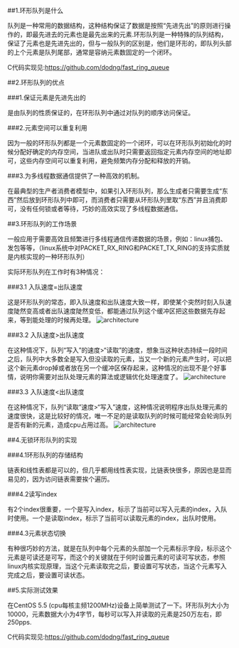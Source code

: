 ##1.环形队列是什么 

队列是一种常用的数据结构，这种结构保证了数据是按照“先进先出”的原则进行操作的，即最先进去的元素也是最先出来的元素.环形队列是一种特殊的队列结构，保证了元素也是先进先出的，但与一般队列的区别是，他们是环形的，即队列头部的上个元素是队列尾部，通常是容纳元素数固定的一个闭环。

C代码实现见:https://github.com/dodng/fast_ring_queue

 

##2.环形队列的优点

 

###1.保证元素是先进先出的

是由队列的性质保证的，在环形队列中通过对队列的顺序访问保证。

 

###2.元素空间可以重复利用

 

因为一般的环形队列都是一个元素数固定的一个闭环，可以在环形队列初始化的时候分配好确定的内存空间，当进队或出队时只需要返回指定元素内存空间的地址即可，这些内存空间可以重复利用，避免频繁内存分配和释放的开销。

 

###3.为多线程数据通信提供了一种高效的机制。

在最典型的生产者消费者模型中，如果引入环形队列，那么生成者只需要生成“东西”然后放到环形队列中即可，而消费者只需要从环形队列里取“东西”并且消费即可，没有任何锁或者等待，巧妙的高效实现了多线程数据通信。

 

##3.环形队列的工作场景

一般应用于需要高效且频繁进行多线程通信传递数据的场景，例如：linux捕包、发包等等，（linux系统中对PACKET_RX_RING和PACKET_TX_RING的支持实质就是内核实现的一种环形队列）

 

实际环形队列在工作时有3种情况：

###3.1 入队速度=出队速度

这是环形队列的常态，即入队速度和出队速度大致一样，即使某个突然时刻入队速度陡然变高或者出队速度陡然变低，都能通过队列这个缓冲区把这些数据先存起来，等到能处理的时候再处理。
![architecture](https://github.com/dodng/fast_ring_queue/blob/master/doc/111.jpg)



###3.2 入队速度>出队速度

在这种情况下，队列“写入”的速度>“读取”的速度，想象当这种状态持续一段时间之后，队列中大多数全是写入但没读取的元素，当又一个新的元素产生时，可以把这个新元素drop掉或者放在另一个缓冲区保存起来，这种情况的出现不是个好事情，说明你需要对出队处理元素的算法或逻辑优化处理速度了。
![architecture](https://github.com/dodng/fast_ring_queue/blob/master/doc/2222.jpg)
 



 

###3.3 入队速度<出队速度

在这种情况下，队列“读取”速度>“写入”速度，这种情况说明程序出队处理元素的速度很快，这是比较好的情况，唯一不足的是读取队列的时候可能经常会轮询队列是否有新的元素，造成cpu占用过高。
![architecture](https://github.com/dodng/fast_ring_queue/blob/master/doc/33333.jpg)

 



 

##4.无锁环形队列的实现

###4.1环形队列的存储结构

链表和线性表都是可以的，但几乎都用线性表实现，比链表快很多，原因也是显而易见的，因为访问链表需要挨个遍历。

###4.2读写index

有2个index很重要，一个是写入index，标示了当前可以写入元素的index，入队时使用。一个是读取index，标示了当前可以读取元素的index，出队时使用。

###4.3元素状态切换

有种很巧妙的方法，就是在队列中每个元素的头部加一个元素标示字段，标示这个元素是可读还是可写，而这个的关键就在于何时设置元素的可读可写状态，参照linux内核实现原理，当这个元素读取完之后，要设置可写状态，当这个元素写入完成之后，要设置可读状态。

 

##5.实际测试效果

在CentOS 5.5 (cpu每核主频1200MHz)设备上简单测试了一下。环形队列大小为10000，元素数据大小为4字节，每秒可以写入并读取的元素是250万左右，即250pps.

C代码实现见:https://github.com/dodng/fast_ring_queue
